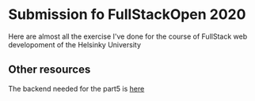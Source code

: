# Submission fo FullStackOpen 2020
Here are almost all the exercise I've done for the course of FullStack web developoment of the Helsinky University

## Other resources
The backend needed for the part5 is [here](https://github.com/Pasqat/phonebook-backend)
